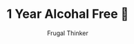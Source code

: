 ---
layout: ../../layouts/GoalPost.astro
title: 1 Year Alcohal Free 🍺
author: Frugal Thinker
description: "This post will show up on its own!"
pubDate: 2022-08-08
tags: ["goal", "victory","milestone"]
targetDate: "2024-12-31"
status: "On-Track"
---